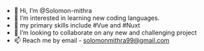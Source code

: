 - 👋 Hi, I’m @Solomon-mithra
- 👀 I’m interested in learning new coding languages. 
- 🌱 my primary skills include #Vue and #Nuxt 
- 💞️ I’m looking to collaborate on any new and challenging project
- 📫 Reach me by email - solomonmithra99@gmail.com

<!---
Solomon-mithra/Solomon-mithra is a ✨ special ✨ repository because its `README.md` (this file) appears on your GitHub profile.
You can click the Preview link to take a look at your changes.
--->
